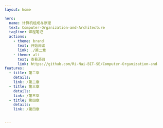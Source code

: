 ```yaml
---
layout: home

hero:
  name: 计算机组成与原理
  text: Computer-Organization-and-Architecture
  tagline: 课程笔记
  actions:
    - theme: brand
      text: 开始阅读
      link: ./第二章
    - theme: alt
      text: 查看源码
      link: https://github.com/Ri-Nai-BIT-SE/Computer-Organization-and-Architecture-Notes
features:
  - title: 第二章
    details: 
    link: /第二章
  - title: 第三章
    details: 
    link: /第三章
  - title: 第四章
    details: 
    link: /第四章
  

---
```


